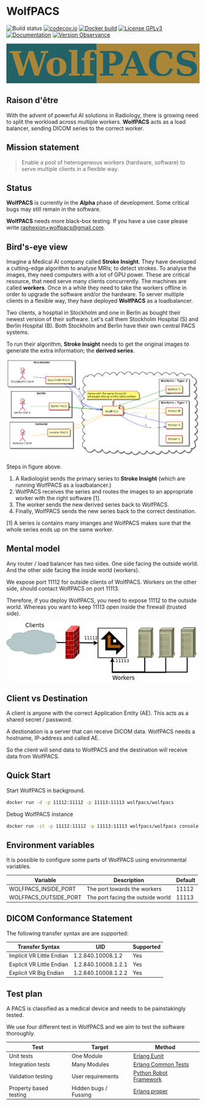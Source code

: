 # WolfPACS

![Build status](https://github.com/wolfpacs/wolfpacs/actions/workflows/main.yml/badge.svg)
[![codecov.io](https://codecov.io/gh/wolfpacs/wolfpacs/coverage.svg?branch=master)](https://codecov.io/gh/wolfpacs/wolfpacs?branch=master)
[![Docker build](https://img.shields.io/docker/cloud/build/wolfpacs/wolfpacs.svg?color=green)](https://hub.docker.com/r/wolfpacs/wolfpacs)
[![License GPLv3](https://img.shields.io/badge/License-GPLv3-blue)](https://www.gnu.org/licenses)
[![Documentation](https://img.shields.io/badge/documentation-documentation-yellowgreen)](https://wolfpacs.github.io/wolfpacs/)
[![Version Observance](https://img.shields.io/badge/semver-0.4.0-blue)](https://semver.org/)

![Logo](priv/logo.png)

## Raison d'être

With the advent of powerful AI solutions in Radiology,
there is growing need to split the workload across multiple workers.
**WolfPACS** acts as a load balancer, sending DICOM series to the correct worker.

## Mission statement

> Enable a pool of heterogeneous workers (hardware, software) to serve multiple clients in a flexible way.

## Status

**WolfPACS** is currently in the **Alpha** phase of development.
Some critical bugs may still remain in the software.

**WolfPACS** needs more black-box testing. If you have a use case please write raphexion+wolfpacs@gmail.com.

## Bird's-eye view

Imagine a Medical AI company called __Stroke Insight__.
They have developed a cutting-edge algorithm to analyse MRIs; to detect strokes.
To analyse the images, they need computers with a lot of GPU power.
These are critical resource, that need serve many clients concurrently.
The machines are called **workers**.
Once in a while they need to take the workers offline in order to upgrade the software and/or the hardware.
To server multiple clients in a flexible way, they have deployed **WolfPACS** as a loadbalancer.

Two clients, a hosptial in Stockholm and one in Berlin as bought their newest version of their software.
Let's call them Stockholm Hospital (S) and Berlin Hospital (B).
Both Stockholm and Berlin have their own central PACS systems.

To run their algorithm, __Stroke Insight__ needs to get the original images to generate the extra information; the **derived series**.

![Logo](priv/dream1.png)

Steps in figure above.

1. A Radiologist sends the primary series to __Stroke Insight__ (which are running WolfPACS as a loadbalancer.)
2. WolfPACS receives the series and routes the images to an appropriate worker with the right software [1].
3. The worker sends the new derived series back to WolfPACS.
4. Finally, WolfPACS sends the new series back to the correct destination.

[1] A series is contains many imanges and WolfPACS makes sure that the whole series ends up on the same worker.

## Mental model

Any router / load balancer has two sides.
One side facing the outside world.
And the other side facing the inside world (workers).

We expose port 11112 for outside clients of WolfPACS.
Workers on the other side, should contact WolfPACS on port 11113.

Therefore, if you deploy WolfPACS, you need to expose 11112 to the outside world.
Whereas you want to keep 11113 open inside the firewall (trusted side).

![Logo](priv/mental-model.png)

## Client vs Destination

A client is anyone with the correct Application Entity (AE). This acts as a shared secret / password.

A destionation is a server that can receive DICOM data.
WolfPACS needs a hostname, IP-address and called AE.

So the client will send data to WolfPACS and the destination will receive data from WolfPACS.

## Quick Start

Start WolfPACS in background.

```sh
docker run -d -p 11112:11112 -p 11113:11113 wolfpacs/wolfpacs
```

Debug WolfPACS instance

```sh
docker run -it -p 11112:11112 -p 11113:11113 wolfpacs/wolfpacs console
```

## Environment variables

It is possible to configure some parts of WolfPACS using environmental variables.

| Variable              | Description                           | Default |
|-----------------------|---------------------------------------|---------|
| WOLFPACS_INSIDE_PORT  | The port towards the workers          | 11112   |
| WOLFPACS_OUTSIDE_PORT | The port facing the outside world     | 11113   |

## DICOM Conformance Statement

The following transfer syntax are are supported:

| Transfer Syntax           | UID                 | Supported |
| ------------------------- | ------------------- | --------- |
| Implicit VR Little Endian | 1.2.840.10008.1.2   | Yes       |
| Explicit VR Little Endian | 1.2.840.10008.1.2.1 | Yes       |
| Explicit VR Big Endian    | 1.2.840.10008.1.2.2 | Yes       |

## Test plan

A PACS is classified as a medical device and needs to be painstakingly tested.

We use four different test in WolfPACS and we aim to test the software thoroughly.

| Test                   | Target                | Method                                                                           |
| ---------------------- | --------------------- | -------------------------------------------------------------------------------- |
| Unit tests             | One Module            | [Erlang Eunit](http://erlang.org/doc/apps/eunit/chapter.html)                    |
| Integration tests      | Many Modules          | [Erlang Common Tests](https://erlang.org/doc/apps/common_test/introduction.html) |
| Validation testing     | User requirements     | [Python Robot Framework](https://robotframework.org/)                            |
| Property based testing | Hidden bugs / Fussing | [Erlang proper](https://propertesting.com/)                                      |
